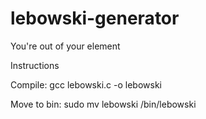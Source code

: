 # lebowski-generator
You're out of your element

Instructions

Compile:
gcc lebowski.c -o lebowski

Move to bin:
sudo mv lebowski /bin/lebowski

